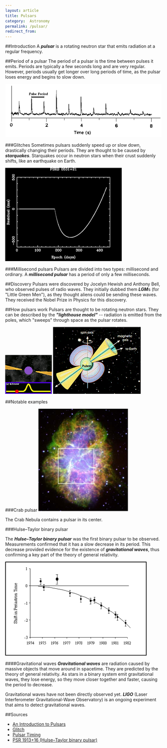 ```yaml
---
layout: article
title: Pulsars
category:  Astronomy
permalink: /pulsar/
redirect_from:
---
```


##Introduction
A ***pulsar*** is a rotating neutron star that emits radiation at a regular frequency.

##Period of a pulsar
The period of a pulsar is the time between pulses it emits. Periods are typically a few seconds long and are very regular. However, periods usually get longer over long periods of time, as the pulsar loses energy and begins to slow down.

<img src="/images/pulseperiod.gif">

###Glitches
Sometimes pulsars suddenly speed up or slow down, drastically changing their periods. They are thought to be caused by ***starquakes***. Starquakes occur in neutron stars when their crust suddenly shifts, like an earthquake on Earth.

<img src="/images/pulsarglitch.png" class="small">

###Millisecond pulsars
Pulsars are divided into two types: millisecond and ordinary. A ***millisecond pulsar*** has a period of only a few milliseconds.

##Discovery
Pulsars were discovered by Jocelyn Hewish and Anthony Bell, who observed pulses of radio waves. They initially dubbed them ***LGM***s (for "Little Green Men"), as they thought aliens could be sending these waves. They received the Nobel Prize in Physics for this discovery.

##How pulsars work
Pulsars are thought to be rotating neutron stars. They can be described by the ***"lighthouse model"*** -- radiation is emitted from the poles, which "sweeps" through space as the pulsar rotates.

<img src="/images/pulsar_lightAnim.gif" class="small">
<img src="/images/pulsar_lighthouse.gif">

##Notable examples

###Crab pulsar
<img src="/images/pulsarCrab.png" class="small">

The Crab Nebula contains a pulsar in its center.

###Hulse–Taylor binary pulsar

The ***Hulse–Taylor binary pulsar*** was the first binary pulsar to be observed. Measurements confirmed that it has a slow decrease in its period. This decrease provided evidence for the existence of ***gravitational waves***, thus confirming a key part of the theory of general relativity.

<img src="/images/hulsetaylor.gif">

####Gravitational waves
***Gravitational waves*** are radiation caused by massive objects that move around in spacetime. They are predicted by the theory of general relativity. As stars in a binary system emit gravitational waves, they lose energy, so they move closer together and faster, causing the period to decrease.

Gravitational waves have not been directly observed yet. ***LIGO*** (Laser Interferometer Gravitational-Wave Observatory) is an ongoing experiment that aims to detect gravitational waves.



##Sources
* [An Introduction to Pulsars](http://www.atnf.csiro.au/outreach/education/everyone/pulsars/index.html)
* [Glitch](http://astronomy.swin.edu.au/cosmos/G/Glitch)
* [Pulsar Timing](http://astronomy.swin.edu.au/cosmos/P/Pulsar+Timing)
* [PSR 1913+16 (Hulse–Taylor binary pulsar)](http://www.astro.cornell.edu/academics/courses/astro201/psr1913.htm)